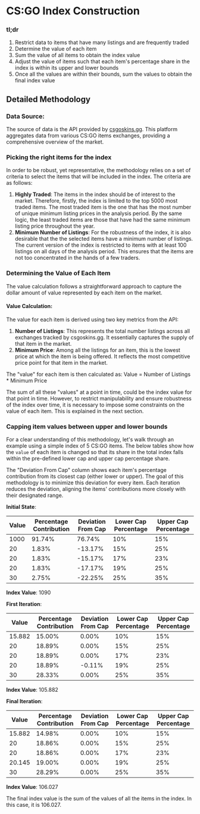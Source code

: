 # CS:GO Index Construction

### tl;dr
1. Restrict data to items that have many listings and are frequently traded
2. Determine the value of each item
3. Sum the value of all items to obtain the index value
4. Adjust the value of items such that each item's percentage share in the index is within its upper and lower bounds
5. Once all the values are within their bounds, sum the values to obtain the final index value

## Detailed Methodology

### Data Source:
The source of data is the API provided by [csgoskins.gg](https://csgoskins.gg/). This platform aggregates data from various CS:GO items exchanges, providing a comprehensive overview of the market.

### Picking the right items for the index

In order to be robust, yet representative, the methodology relies on a set of criteria to select the items that will be included in the index. The criteria are as follows:

1. **Highly Traded**: The items in the index should be of interest to the market. Therefore, firstly, the index is limited to the top 5000 most traded items. The most traded item is the one that has the most number of unique minimum listing prices in the analysis period. By the same logic, the least traded items are those that have had the same minimum listing price throughout the year.
2. **Minimum Number of Listings**: For the robustness of the index, it is also desirable that the the selected items have a minimum number of listings. The current version of the index is restricted to items with at least 100 listings on all days of the analysis period. This ensures that the items are not too concentrated in the hands of a few traders.

### Determining the Value of Each Item

The value calculation follows a straightforward approach to capture the dollar amount of value represented by each item on the market.

#### Value Calculation:
The value for each item is derived using two key metrics from the API:

1. **Number of Listings**: This represents the total number listings across all exchanges tracked by csgoskins.gg. It essentially captures the supply of that item in the market.
2. **Minimum Price**: Among all the listings for an item, this is the lowest price at which the item is being offered. It reflects the most competitive price point for that item in the market.

The "value" for each item is then calculated as:
Value = Number of Listings * Minimum Price

The sum of all these "values" at a point in time, could be the index value for that point in time. However, to restrict manipulability and ensure robustness of the index over time, it is necessary to impose some constraints on the value of each item. This is explained in the next section.


### Capping item values between upper and lower bounds

For a clear understanding of this methodology, let's walk through an example using a simple index of 5 CS:GO items. The below tables show how the `value` of each item is changed so that its share in the total index falls within the pre-defined lower cap and upper cap percentage share.

The "Deviation From Cap" column shows each item's percentage contribution from its closest cap (either lower or upper). The goal of this methodology is to minimize this deviation for every item. Each iteration reduces the deviation, aligning the items' contributions more closely with their designated range.

**Initial State**:

| Value  | Percentage Contribution | Deviation From Cap | Lower Cap Percentage | Upper Cap Percentage |
|--------|-------------------------|--------------------|----------------------|----------------------|
| 1000   | 91.74%                  | 76.74%             | 10%                  | 15%                  |
| 20     | 1.83%                   | -13.17%            | 15%                  | 25%                  |
| 20     | 1.83%                   | -15.17%            | 17%                  | 23%                  |
| 20     | 1.83%                   | -17.17%            | 19%                  | 25%                  |
| 30     | 2.75%                   | -22.25%            | 25%                  | 35%                  |


**Index Value**: 1090

**First Iteration**:

| Value      | Percentage Contribution | Deviation From Cap | Lower Cap Percentage | Upper Cap Percentage |
|------------|-------------------------|--------------------|----------------------|----------------------|
| 15.882     | 15.00%                  | 0.00%              | 10%                  | 15%                  |
| 20         | 18.89%                  | 0.00%              | 15%                  | 25%                  |
| 20         | 18.89%                  | 0.00%              | 17%                  | 23%                  |
| 20         | 18.89%                  | -0.11%             | 19%                  | 25%                  |
| 30         | 28.33%                  | 0.00%              | 25%                  | 35%                  |

**Index Value**: 105.882

**Final Iteration**:

| Value      | Percentage Contribution | Deviation From Cap | Lower Cap Percentage | Upper Cap Percentage |
|------------|-------------------------|--------------------|----------------------|----------------------|
| 15.882     | 14.98%                  | 0.00%              | 10%                  | 15%                  |
| 20         | 18.86%                  | 0.00%              | 15%                  | 25%                  |
| 20         | 18.86%                  | 0.00%              | 17%                  | 23%                  |
| 20.145     | 19.00%                  | 0.00%              | 19%                  | 25%                  |
| 30         | 28.29%                  | 0.00%              | 25%                  | 35%                  |

**Index Value**: 106.027

The final index value is the sum of the values of all the items in the index. In this case, it is 106.027.